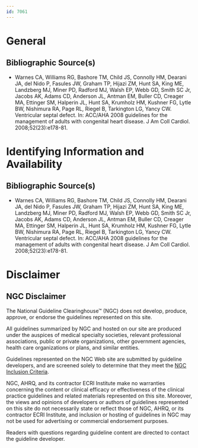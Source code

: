 ```yaml
---
id: 7061
---
```


# General

## Bibliographic Source(s)

- Warnes CA, Williams RG, Bashore TM, Child JS, Connolly HM, Dearani JA, del Nido P, Fasules JW, Graham TP, Hijazi ZM, Hunt SA, King ME, Landzberg MJ, Miner PD, Radford MJ, Walsh EP, Webb GD, Smith SC Jr, Jacobs AK, Adams CD, Anderson JL, Antman EM, Buller CD, Creager MA, Ettinger SM, Halperin JL, Hunt SA, Krumholz HM, Kushner FG, Lytle BW, Nishimura RA, Page RL, Riegel B, Tarkington LG, Yancy CW. Ventricular septal defect. In: ACC/AHA 2008 guidelines for the management of adults with congenital heart disease. J Am Coll Cardiol. 2008;52(23):e178-81.

# Identifying Information and Availability

## Bibliographic Source(s)

- Warnes CA, Williams RG, Bashore TM, Child JS, Connolly HM, Dearani JA, del Nido P, Fasules JW, Graham TP, Hijazi ZM, Hunt SA, King ME, Landzberg MJ, Miner PD, Radford MJ, Walsh EP, Webb GD, Smith SC Jr, Jacobs AK, Adams CD, Anderson JL, Antman EM, Buller CD, Creager MA, Ettinger SM, Halperin JL, Hunt SA, Krumholz HM, Kushner FG, Lytle BW, Nishimura RA, Page RL, Riegel B, Tarkington LG, Yancy CW. Ventricular septal defect. In: ACC/AHA 2008 guidelines for the management of adults with congenital heart disease. J Am Coll Cardiol. 2008;52(23):e178-81.

# Disclaimer

## NGC Disclaimer

The National Guideline Clearinghouse™ (NGC) does not develop, produce, approve, or endorse the guidelines represented on this site.

All guidelines summarized by NGC and hosted on our site are produced under the auspices of medical specialty societies, relevant professional associations, public or private organizations, other government agencies, health care organizations or plans, and similar entities.

Guidelines represented on the NGC Web site are submitted by guideline developers, and are screened solely to determine that they meet the [NGC Inclusion Criteria](/help-and-about/summaries/inclusion-criteria).

NGC, AHRQ, and its contractor ECRI Institute make no warranties concerning the content or clinical efficacy or effectiveness of the clinical practice guidelines and related materials represented on this site. Moreover, the views and opinions of developers or authors of guidelines represented on this site do not necessarily state or reflect those of NGC, AHRQ, or its contractor ECRI Institute, and inclusion or hosting of guidelines in NGC may not be used for advertising or commercial endorsement purposes.

Readers with questions regarding guideline content are directed to contact the guideline developer.

